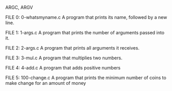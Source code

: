 ARGC, ARGV

FILE 0: 0-whatsmyname.c
A program that prints its name, followed by a new line.

FILE 1: 1-args.c
A program that prints the number of arguments passed into it.

FILE 2: 2-args.c
A program that prints all arguments it receives.

FILE 3: 3-mul.c
A  program that multiplies two numbers.

FILE 4: 4-add.c
A program that adds positive numbers

FILE 5: 100-change.c
A program that prints the minimum number of coins to make change for an amount of money

